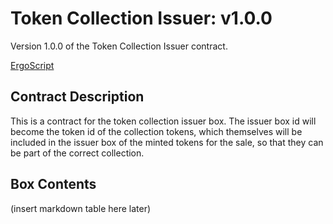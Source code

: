 # Token Collection Issuer: v1.0.0

Version 1.0.0 of the Token Collection Issuer contract.

[ErgoScript](location)

## Contract Description
This is a contract for the token collection issuer box. The issuer box id will become the token id of the collection tokens, which themselves will be included in the issuer box of the minted tokens for the sale, so that they can be part of the correct collection.

## Box Contents
(insert markdown table here later)